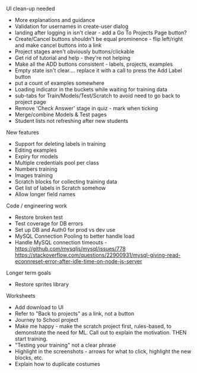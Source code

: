 UI clean-up needed
* More explanations and guidance
* Validation for usernames in create-user dialog
* landing after logging in isn't clear - add a Go To Projects Page button?
* Create/Cancel buttons shouldn't be equal prominence - flip left/right and make cancel buttons into a link
* Project stages aren't obviously buttons/clickable
* Get rid of tutorial and help - they're not helping
* Make all the ADD buttons consistent - labels, projects, examples
* Empty state isn't clear.... replace it with a call to press the Add Label button
* put a count of examples somewhere
* Loading indicator in the buckets while waiting for training data
* sub-tabs for Train/Models/Test/Scratch to avoid need to go back to project page
* Remove 'Check Answer' stage in quiz - mark when ticking
* Merge/combine Models & Test pages
* Student lists not refreshing after new students

New features
* Support for deleting labels in training
* Editing examples
* Expiry for models
* Multiple credentials pool per class
* Numbers training
* Images training
* Scratch blocks for collecting training data
* Get list of labels in Scratch somehow
* Allow longer field names

Code / engineering work
* Restore broken test
* Test coverage for DB errors
* Set up DB and Auth0 for prod vs dev use
* MySQL Connection Pooling to better handle load
* Handle MySQL connection timeouts - https://github.com/mysqljs/mysql/issues/778 https://stackoverflow.com/questions/22900931/mysql-giving-read-econnreset-error-after-idle-time-on-node-js-server

Longer term goals
* Restore sprites library

Worksheets
* Add download to UI
* Refer to "Back to projects" as a link, not a button
* Journey to School project
* Make me happy - make the scratch project first, rules-based, to demonstrate the need for ML. Call out to explain the motivation. THEN start training.
* "Testing your training" not a clear phrase
* Highlight in the screenshots - arrows for what to click, highlight the new blocks, etc.
* Explain how to duplicate costumes
